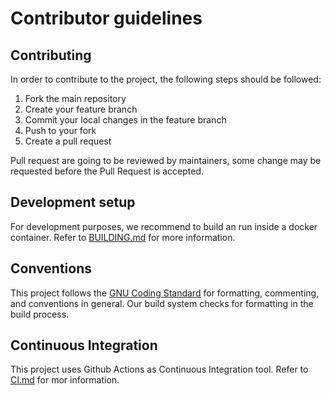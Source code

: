 # Contributor guidelines

## Contributing

In order to contribute to the project, the following steps should be followed:

1. Fork the main repository
2. Create your feature branch
3. Commit your local changes in the feature branch
4. Push to your fork
5. Create a pull request

Pull request are going to be reviewed by maintainers, some change may be requested before the Pull Request is accepted.

## Development setup

For development purposes, we recommend to build an run inside a docker container. Refer to  [BUILDING.md](BUILDING.md) for more information.

## Conventions

This project follows the [GNU Coding Standard](https://www.gnu.org/prep/standards/html_node/Writing-C.html) for formatting, commenting, and conventions in general. Our build system checks for formatting in the build process.

## Continuous Integration

This project uses Github Actions as Continuous Integration tool. Refer to [CI.md](CI.md) for mor information.
